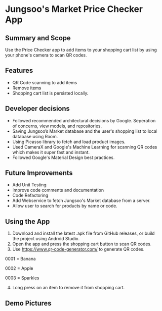 # Jungsoo's Market Price Checker App

## Summary and Scope

Use the Price Checker app to add items to your shopping cart list by using your phone's camera to scan QR codes.

## Features

* QR Code scanning to add items
* Remove items
* Shopping cart list is persisted locally.

## Developer decisions

* Followed recommended architectural decisions by Google. Seperation of concerns, view models, and repositories.
* Saving Jungsoo’s Market database and the user's shopping list to local database using Room.
* Using Picasso library to fetch and load product images.
* Used CameraX and Google's Machine Learning for scanning QR codes which makes it super fast and instant.
* Followed Google's Material Design best practices.

## Future Improvements

* Add Unit Testing
* Improve code comments and documentation
* Code Refactoring
* Add Webservice to fetch Jungsoo's Market database from a server.
* Allow user to search for products by name or code.

## Using the App

1) Download and install the latest .apk file from GitHub releases, or build the project using Android Studio.
2) Open the app and press the shopping cart button to scan QR codes.
3) Use https://www.qr-code-generator.com/ to generate QR codes.

0001 = Banana

0002 = Apple

0003 = Sparkles

4) Long press on an item to remove it from shopping cart.

## Demo Pictures

